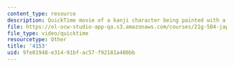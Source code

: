 ```yaml
---
content_type: resource
description: QuickTime movie of a kanji character being painted with a brush.
file: https://ol-ocw-studio-app-qa.s3.amazonaws.com/courses/21g-504-japanese-iv-spring-2009/9fe01948e31491bfac57f92181a400bb_4153.mov
file_type: video/quicktime
resourcetype: Other
title: '4153'
uid: 9fe01948-e314-91bf-ac57-f92181a400bb
---
```

